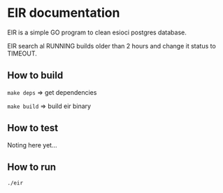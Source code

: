 # EIR documentation

EIR is a simple GO program to clean esioci postgres database.

EIR search al RUNNING builds older than 2 hours and change it status to TIMEOUT.

## How to build
`make deps` => get dependencies

`make build` => build eir binary

## How to test
Noting here yet...

## How to run
`./eir`